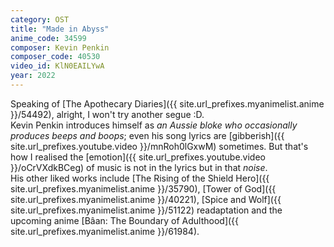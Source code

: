```yaml
---
category: OST
title: "Made in Abyss"
anime_code: 34599
composer: Kevin Penkin
composer_code: 40530
video_id: KlN0EAILYwA
year: 2022
---
```

Speaking of [The Apothecary Diaries]({{ site.url_prefixes.myanimelist.anime }}/54492), alright, I won't try another segue :D.\
Kevin Penkin introduces himself as _an Aussie bloke who occasionally produces beeps and boops_; even his song lyrics are [gibberish]({{ site.url_prefixes.youtube.video }}/mnRoh0lGxwM) sometimes. But that's how I realised the [emotion]({{ site.url_prefixes.youtube.video }}/oCrVXdkBCeg) of music is not in the lyrics but in that _noise_.\
His other liked works include [The Rising of the Shield Hero]({{ site.url_prefixes.myanimelist.anime }}/35790), [Tower of God]({{ site.url_prefixes.myanimelist.anime }}/40221),  [Spice and Wolf]({{ site.url_prefixes.myanimelist.anime }}/51122) readaptation and the upcoming anime [Bâan: The Boundary of Adulthood]({{ site.url_prefixes.myanimelist.anime }}/61984).